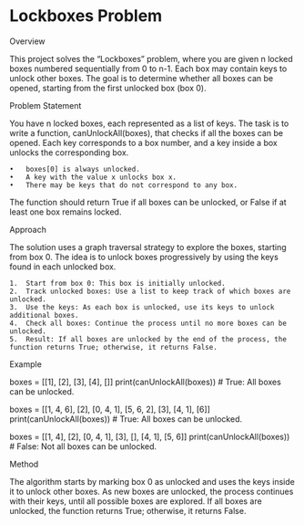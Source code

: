 # Lockboxes Problem

Overview

This project solves the “Lockboxes” problem, where you are given n locked boxes numbered sequentially from 0 to n-1. Each box may contain keys to unlock other boxes. The goal is to determine whether all boxes can be opened, starting from the first unlocked box (box 0).

Problem Statement

You have n locked boxes, each represented as a list of keys. The task is to write a function, canUnlockAll(boxes), that checks if all the boxes can be opened. Each key corresponds to a box number, and a key inside a box unlocks the corresponding box.

	•	boxes[0] is always unlocked.
	•	A key with the value x unlocks box x.
	•	There may be keys that do not correspond to any box.

The function should return True if all boxes can be unlocked, or False if at least one box remains locked.

Approach

The solution uses a graph traversal strategy to explore the boxes, starting from box 0. The idea is to unlock boxes progressively by using the keys found in each unlocked box.

	1.	Start from box 0: This box is initially unlocked.
	2.	Track unlocked boxes: Use a list to keep track of which boxes are unlocked.
	3.	Use the keys: As each box is unlocked, use its keys to unlock additional boxes.
	4.	Check all boxes: Continue the process until no more boxes can be unlocked.
	5.	Result: If all boxes are unlocked by the end of the process, the function returns True; otherwise, it returns False.

Example

boxes = [[1], [2], [3], [4], []]
print(canUnlockAll(boxes))  # True: All boxes can be unlocked.

boxes = [[1, 4, 6], [2], [0, 4, 1], [5, 6, 2], [3], [4, 1], [6]]
print(canUnlockAll(boxes))  # True: All boxes can be unlocked.

boxes = [[1, 4], [2], [0, 4, 1], [3], [], [4, 1], [5, 6]]
print(canUnlockAll(boxes))  # False: Not all boxes can be unlocked.

Method

The algorithm starts by marking box 0 as unlocked and uses the keys inside it to unlock other boxes. As new boxes are unlocked, the process continues with their keys, until all possible boxes are explored. If all boxes are unlocked, the function returns True; otherwise, it returns False.

